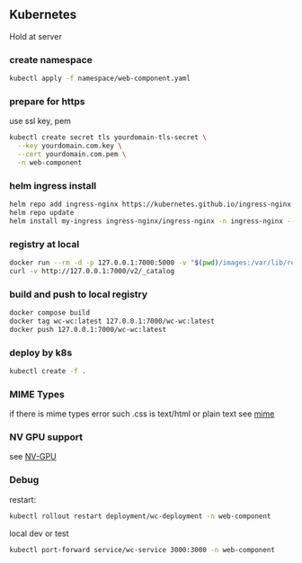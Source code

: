 ## Kubernetes

Hold at server

### create namespace

```bash
kubectl apply -f namespace/web-component.yaml
```

### prepare for https

use ssl key, pem

```bash
kubectl create secret tls yourdomain-tls-secret \
  --key yourdomain.com.key \
  --cert yourdomain.com.pem \
  -n web-component
```

### helm ingress install

```bash
helm repo add ingress-nginx https://kubernetes.github.io/ingress-nginx
helm repo update
helm install my-ingress ingress-nginx/ingress-nginx -n ingress-nginx --create-namespace
```

### registry at local

```bash
docker run --rm -d -p 127.0.0.1:7000:5000 -v "$(pwd)/images:/var/lib/registry" --name registry registry:latest
curl -v http://127.0.0.1:7000/v2/_catalog
```

### build and push to local registry

```bash
docker compose build
docker tag wc-wc:latest 127.0.0.1:7000/wc-wc:latest
docker push 127.0.0.1:7000/wc-wc:latest
```

### deploy by k8s

```bash
kubectl create -f .
```

### MIME Types

if there is mime types error such .css is text/html or plain text
see [mime](./mime)

### NV GPU support

see [NV-GPU](./NV-GPU)

### Debug

restart:

```bash
kubectl rollout restart deployment/wc-deployment -n web-component

```

local dev or test

```bash
kubectl port-forward service/wc-service 3000:3000 -n web-component
```
